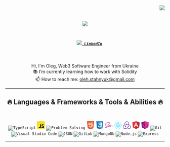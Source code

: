 <img align="right" src="https://visitor-badge.laobi.icu/badge?page_id=zumrudu-anka.zumrudu-anka">

<h1 align="center">
  <a href="https://git.io/typing-svg">
    <img src="https://readme-typing-svg.herokuapp.com/?lines=Hello,+There!+👋;Nice+to+meet+you!&center=true&size=30">
  </a>
</h1>

<h5 align="center">
  <code>
    <a href="https://www.linkedin.com/in/osmandurdag/" title="LinkedIn Profile"><img width="22" src="images/linkedin.svg"> LinkedIn</a></code>
</h5>
<br>
<p align="center">
  Hi, I'm Oleg, Web3 Software Engineer from Ukraine
  <br>
  📚 I’m currently learning how to work with Solidity
  <br>
  📫 How to reach me: <a href="mailto: oleh.stahnyuk@gmail.com">oleh.stahnyuk@gmail.com</a>
</p>

<hr>
<h2 align="center">🔥 Languages & Frameworks & Tools & Abilities 🔥</h2>
<br>
<p align="center">
  <code><img title="TypeScript" height="25" src="images/flask.png"></code>
  <code><img title="Javascript" height="25" src="images/javascript.png"></code>
  <code><img title="Problem Solving" height="25" src="images/problemSolving.png"></code>
  <code><img title="HTML5" height="25" src="images/html.png"></code>
  <code><img title="CSS" height="25" src="images/css3.png"></code>
  <code><img title="SASS" height="25" src="images/sass.png"></code>
  <code><img title="React" height="25" src="images/react.png"></code>
  <code><img title="Redux" height="25" src="images/redux.png"></code>
  <code><img title="Angular" height="25" src="images/angular.png"></code>
  <code><img title="Rxjs" height="25" src="images/rxjs.png"></code>
  <code><img title="Git" height="25" src="images/git.png"></code>
  <code><img title="Visual Studio Code" height="25" src="images/vsc.png"></code>
  <code><img title="JSON" height="25" src="images/json.png"></code>
  <code><img title="GitLub" height="25" src="images/github.png"></code>
  <code><img title="MongoDb" height="25" src="images/mysql.png"></code>
  <code><img title="Node.js" height="25" src="images/npm.png"></code>
  <code><img title="Express" height="25" src="images/php.png"></code>
</p>
<hr>
